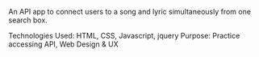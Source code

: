 An API app to connect users to a song and lyric simultaneously from one search box.

Technologies Used: HTML, CSS, Javascript, jquery
Purpose: Practice accessing API, Web Design & UX
